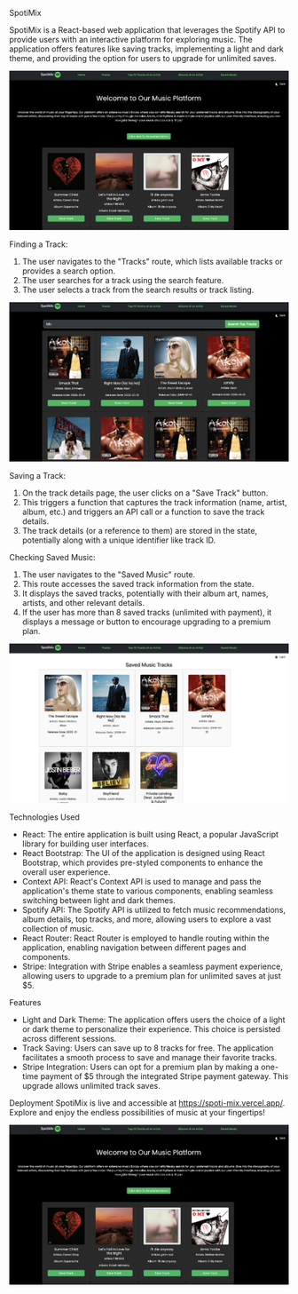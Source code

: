SpotiMix

SpotiMix is a React-based web application that leverages the Spotify API to provide users with an interactive platform for exploring music. The application offers features like saving tracks, implementing a light and dark theme, and providing the option for users to upgrade for unlimited saves.

![Images](./images/Home.png)


Finding a Track:

1. The user navigates to the "Tracks" route, which lists available tracks or provides a search option.
2. The user searches for a track using the search feature.
3. The user selects a track from the search results or track listing.

![Images](./images/SearchingTracks.png)

Saving a Track:

1. On the track details page, the user clicks on a "Save Track" button.
2. This triggers a function that captures the track information (name, artist, album, etc.) and triggers an API call or a function to save the track details.
3. The track details (or a reference to them) are stored in the state, potentially along with a unique identifier like track ID.

Checking Saved Music:

1. The user navigates to the "Saved Music" route.
2. This route accesses the saved track information from the state.
3. It displays the saved tracks, potentially with their album art, names, artists, and other relevant details.
4. If the user has more than 8 saved tracks (unlimited with payment), it displays a message or button to encourage upgrading to a premium plan.

![Images](./images/SavedTracks.png)



Technologies Used
* React: The entire application is built using React, a popular JavaScript library for building user interfaces.
* React Bootstrap: The UI of the application is designed using React Bootstrap, which provides pre-styled components to enhance the overall user experience.
* Context API: React's Context API is used to manage and pass the application's theme state to various components, enabling seamless switching between light and dark themes.
* Spotify API: The Spotify API is utilized to fetch music recommendations, album details, top tracks, and more, allowing users to explore a vast collection of music.
* React Router: React Router is employed to handle routing within the application, enabling navigation between different pages and components.
* Stripe: Integration with Stripe enables a seamless payment experience, allowing users to upgrade to a premium plan for unlimited saves at just $5.

Features
* Light and Dark Theme: The application offers users the choice of a light or dark theme to personalize their experience. This choice is persisted across different sessions.
* Track Saving: Users can save up to 8 tracks for free. The application facilitates a smooth process to save and manage their favorite tracks.
* Stripe Integration: Users can opt for a premium plan by making a one-time payment of $5 through the integrated Stripe payment gateway. This upgrade allows unlimited track saves.

Deployment
SpotiMix is live and accessible at https://spoti-mix.vercel.app/. Explore and enjoy the endless possibilities of music at your fingertips!

![Images](./images/Home.png)
